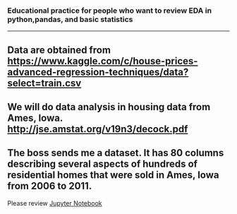 ### Educational practice for people who want to review EDA in python,pandas, and basic statistics

---

## Data are obtained from https://www.kaggle.com/c/house-prices-advanced-regression-techniques/data?select=train.csv

## We will do data analysis in housing data from Ames, Iowa. http://jse.amstat.org/v19n3/decock.pdf

## The boss sends me a dataset. It has 80 columns describing several aspects of hundreds of residential homes that were sold in Ames, Iowa from 2006 to 2011.

Please review [Jupyter Notebook](Ames_Housing_EDA.ipynb)
